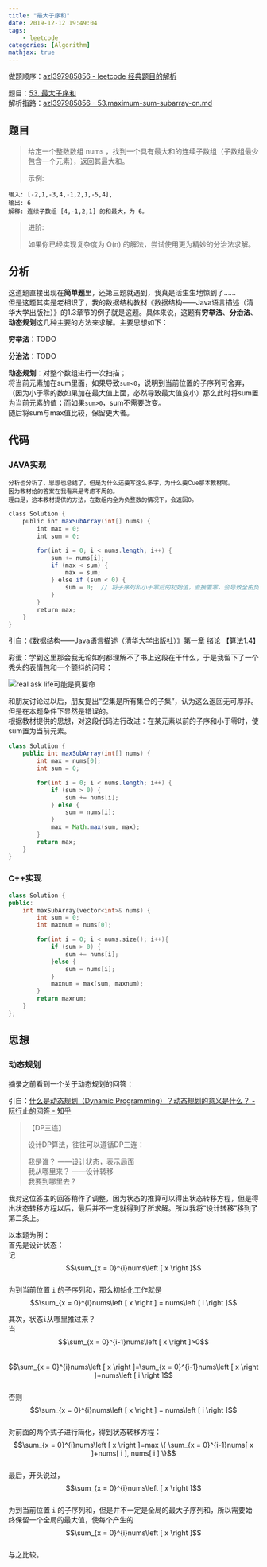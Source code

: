 ```yaml
---
title: "最大子序和"
date: 2019-12-12 19:49:04
tags: 
    - leetcode
categories: [Algorithm]
mathjax: true
---
```


做题顺序：[azl397985856 - leetcode 经典题目的解析](https://github.com/azl397985856/leetcode#leetcode-%E7%BB%8F%E5%85%B8%E9%A2%98%E7%9B%AE%E7%9A%84%E8%A7%A3%E6%9E%90)  

题目：[53. 最大子序和](https://leetcode-cn.com/problems/maximum-subarray/)  
解析指路：[azl397985856 - 53.maximum-sum-subarray-cn.md](https://github.com/azl397985856/leetcode/blob/master/problems/53.maximum-sum-subarray-cn.md)

## 题目

>给定一个整数数组 nums ，找到一个具有最大和的连续子数组（子数组最少包含一个元素），返回其最大和。
>
>示例:
```
输入: [-2,1,-3,4,-1,2,1,-5,4],
输出: 6
解释: 连续子数组 [4,-1,2,1] 的和最大，为 6。
```
>进阶:
>
>如果你已经实现复杂度为 O(n) 的解法，尝试使用更为精妙的分治法求解。

<!-- More -->

## 分析

这道题直接出现在**简单题**里，还第三题就遇到，我真是活生生地惊到了……  
但是这题其实是老相识了，我的数据结构教材《数据结构——Java语言描述（清华大学出版社）》的1.3章节的例子就是这题。具体来说，这题有**穷举法**、**分治法**、**动态规划**这几种主要的方法来求解。主要思想如下：

**穷举法**：TODO

**分治法**：TODO

**动态规划**：对整个数组进行一次扫描；  
将当前元素加在sum里面，如果导致`sum<0`，说明到当前位置的子序列可舍弃，（因为小于零的数如果加在最大值上面，必然导致最大值变小）那么此时将sum置为当前元素的值；而如果`sum>0`，sum不需要改变。  
随后将sum与max值比较，保留更大者。

## 代码

### JAVA实现  

<small>分析也分析了，思想也总结了，但是为什么还要写这么多字，为什么要Cue那本教材呢。  
因为教材给的答案在我看来是考虑不周的。  
理由是，这本教材提供的方法，在数组内全为负整数的情况下，会返回0。</small>  

```java
class Solution {
    public int maxSubArray(int[] nums) {
        int max = 0;
        int sum = 0;

        for(int i = 0; i < nums.length; i++) {
            sum += nums[i];
            if (max < sum) {
                max = sum;
            } else if (sum < 0) {
                sum = 0;  // 将子序列和小于零后的初始值，直接置零，会导致全由负整数组成的数组返回最大和为0。
            }
        }
        return max;
    }
}
```

引自：《数据结构——Java语言描述（清华大学出版社）》第一章 绪论 【算法1.4】

彩蛋：学到这里那会我无论如何都理解不了书上这段在干什么，于是我留下了一个秃头的表情包和一个颤抖的问号：

![real ask life可能是真要命](real_ask_life.jpg)

和朋友讨论过以后，朋友提出“空集是所有集合的子集”，认为这么返回无可厚非。但是在本题条件下显然是错误的。  
根据教材提供的思想，对这段代码进行改进：在某元素以前的子序和小于零时，使sum置为当前元素。

```java
class Solution {
    public int maxSubArray(int[] nums) {
        int max = nums[0];
        int sum = 0;

        for(int i = 0; i < nums.length; i++) {
            if (sum > 0) {
                sum += nums[i];
            } else {
                sum = nums[i];
            }
            max = Math.max(sum, max);
        }
        return max;
    }
}
```

### C++实现  

```C++
class Solution {
public:
    int maxSubArray(vector<int>& nums) {
        int sum = 0;
        int maxnum = nums[0];

        for(int i = 0; i < nums.size(); i++){
            if (sum > 0) {
                sum += nums[i];
            }else {
                sum = nums[i];
            }
            maxnum = max(sum, maxnum);
        }
        return maxnum;
    }
};
```

## 思想

### 动态规划

摘录之前看到一个关于动态规划的回答：

引自：[什么是动态规划（Dynamic Programming）？动态规划的意义是什么？ - 阮行止的回答 - 知乎](https://www.zhihu.com/question/23995189/answer/613096905)

>【DP三连】
>
>设计DP算法，往往可以遵循DP三连：
>  
>我是谁？ ——设计状态，表示局面  
>我从哪里来？ ——设计转移  
>我要到哪里去？

我对这位答主的回答稍作了调整，因为状态的推算可以得出状态转移方程，但是得出状态转移方程以后，最后并不一定就得到了所求解。所以我将“设计转移”移到了第二条上。

以本题为例：  
首先是设计状态：  
记  
$$\sum_{x = 0}^{i}nums\left [ x \right ]$$  
为到当前位置 `i` 的子序列和，那么初始化工作就是  
$$\sum_{x = 0}^{i}nums\left [ x \right ] = nums\left [ i \right ]$$  

其次，状态`i`从哪里推过来？  
当
$$\sum_{x = 0}^{i-1}nums\left [ x \right ]>0$$  
$$\sum_{x = 0}^{i}nums\left [ x \right ]=\sum_{x = 0}^{i-1}nums\left [ x \right ]+nums\left [ i \right ]$$  
否则  
$$\sum_{x = 0}^{i}nums\left [ x \right ] = nums\left [ i \right ]$$  
对前面的两个式子进行简化，得到状态转移方程：  
$$\sum_{x = 0}^{i}nums\left [ x \right ]=max \{ \sum_{x = 0}^{i-1}nums[ x ]+nums[ i ], nums[ i ] \}$$  
最后，开头说过，
$$\sum_{x = 0}^{i}nums\left [ x \right ]$$  
为到当前位置 `i` 的子序列和，但是并不一定是全局的最大子序列和，所以需要始终保留一个全局的最大值，使每个产生的  
$$\sum_{x = 0}^{i}nums\left [ x \right ]$$  
与之比较。  